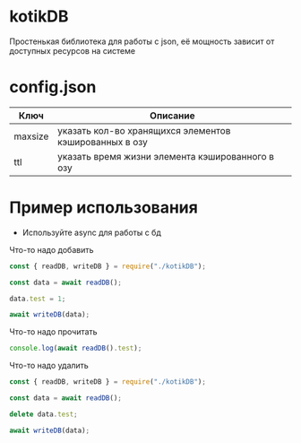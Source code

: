 # kotikDB
Простенькая библиотека для работы с json, её мощность зависит от доступных ресурсов на системе

# config.json
| Ключ    | Описание                                               |
| ------- | ------------------------------------------------------ |
| maxsize | указать кол-во хранящихся элементов кэшированных в озу |
| ttl     | указать время жизни элемента кэшированного в озу       |

# Пример использования
- Используйте async для работы с бд

Что-то надо добавить
```js
const { readDB, writeDB } = require("./kotikDB");

const data = await readDB();

data.test = 1;

await writeDB(data);
```

Что-то надо прочитать
```js
console.log(await readDB().test);
```

Что-то надо удалить
```js
const { readDB, writeDB } = require("./kotikDB");

const data = await readDB();

delete data.test;

await writeDB(data);
```
